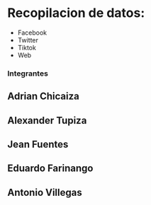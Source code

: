 # Recopilacion de datos:
- Facebook
- Twitter
- Tiktok
- Web


### Integrantes

## Adrian Chicaiza
## Alexander Tupiza
## Jean Fuentes
## Eduardo Farinango
## Antonio Villegas
